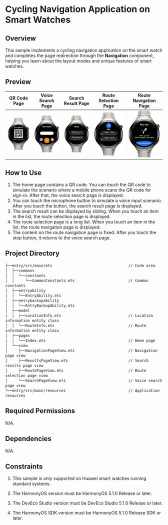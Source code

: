 # Cycling Navigation Application on Smart Watches

## Overview

This sample implements a cycling navigation application on the smart watch and completes the page redirection through the **Navigation** component, helping you learn about the layout modes and unique features of smart watches.

## Preview

| QR Code Page                                            | Voice Search Page                                       | Search Result Page                                      | Route Selection Page                                    | Route Navigation Page                                   |
| ------------------------------------------------------- | ------------------------------------------------------- | ------------------------------------------------------- | ------------------------------------------------------- | ------------------------------------------------------- |
| <img src="./screenshots/device/img_1_EN.png" width=320> | <img src="./screenshots/device/img_2_EN.png" width=320> | <img src="./screenshots/device/img_3_EN.png" width=320> | <img src="./screenshots/device/img_4_EN.png" width=320> | <img src="./screenshots/device/img_5_EN.png" width=320> |



## How to Use

1. The home page contains a QR code. You can touch the QR code to simulate the scenario where a mobile phone scans the QR code for sign-in. After that, the voice search page is displayed.
2. You can touch the microphone button to simulate a voice input scenario. After you touch the button, the search result page is displayed.
3. The search result can be displayed by sliding. When you touch an item in the list, the route selection page is displayed.
4. The route selection page is a long list. When you touch an item in the list, the route navigation page is displayed.
5. The content on the route navigation page is fixed. After you touch the stop button, it returns to the voice search page.


## Project Directory
```
├──entry/src/main/ets                                  // Code area 
│  ├──commons                                   
│  │  └──constants           
│  │     └──CommonConstants.ets                        // Common constants 
│  ├──entryability   
│  │  └──EntryAbility.ets  
│  ├──entrybackupability   
│  │  └──EntryBackupAbility.ets 
│  ├──model   
│  │  ├──LocationInfo.ets                              // Location information entity class 
│  │  └──RouteInfo.ets                                 // Route information entity class 
│  ├──pages                      
│  │  └──Index.ets                                     // Home page 
│  └──view   
│     ├──NavigationPageView.ets                        // Navigation page view 
│     ├──ResultsPageView.ets                           // Search results page view 
│     ├──RoutePageView.ets                             // Route selection page view 
│     └──SearchPageView.ets                            // Voice search page view 
└──entry/src/main/resources                            // Application resources
```

## Required Permissions

N/A.

## Dependencies

N/A.

## Constraints

1. This sample is only supported on Huawei smart watches running standard systems.

2. The HarmonyOS version must be HarmonyOS 5.1.0 Release or later.

3. The DevEco Studio version must be DevEco Studio 5.1.0 Release or later.

4. The HarmonyOS SDK version must be HarmonyOS 5.1.0 Release SDK or later.